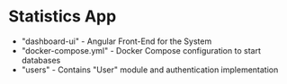 # Statistics App

 - "dashboard-ui" - Angular Front-End for the System
 - "docker-compose.yml" - Docker Compose configuration to start databases
 - "users" - Contains "User" module and authentication implementation 
